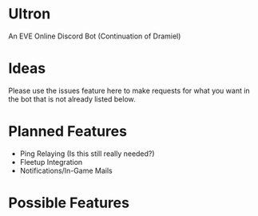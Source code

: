 # Ultron

An EVE Online Discord Bot (Continuation of Dramiel)



# Ideas
Please use the issues feature here to make requests for what you want in the bot that is not already listed below.

# Planned Features
- Ping Relaying (Is this still really needed?)
- Fleetup Integration
- Notifications/In-Game Mails

# Possible Features
